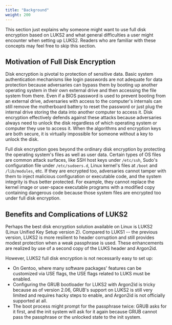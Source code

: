 ```yaml
---
title: "Background"
weight: 200
---
```


This section just explains why someone might want to use full disk encryption
based on LUKS2 and what general difficulties a user might encounter when
setting up LUKS2.  Readers who are familiar with these concepts may feel free
to skip this section.

## Motivation of Full Disk Encryption

Disk encryption is pivotal to protection of sensitive data.  Basic system
authentication mechanisms like login passwords are not adequate for data
protection because adversaries can bypass them by booting up another operating
system in their own external drive and then accessing the file system from
there.  Even if a BIOS password is used to prevent booting from an external
drive, adversaries with access to the computer's internals can still remove the
motherboard battery to reset the password or just plug the internal drive
storing the data into another computer to access it.  Disk encryption
effectively defends against these attacks because adversaries always need to
unlock the disk regardless of which operating system or computer they use to
access it.  When the algorithms and encryption keys are both secure, it is
virtually impossible for someone without a key to unlock the disk.

Full disk encryption goes beyond the ordinary disk encryption by protecting the
operating system's files as well as user data.  Certain types of OS files are
common attack surfaces, like SSH host keys under `/etc/ssh`, Sudo's
configuration file under `/etc/sudoers.d`, Linux kernel's files at `/boot` and
`/lib/modules`, etc.  If they are encrypted too, adversaries cannot tamper with
them to inject malicious configuration or executable code, and the system
integrity is thus better protected.  For example, they cannot replace the
kernel image or user-space executable programs with a modified copy containing
dangerous code because those system files are encrypted too under full disk
encryption.

## Benefits and Complications of LUKS2

Perhaps the best disk encryption solution available on Linux is LUKS2 (Linux
Unified Key Setup version 2).  Compared to LUKS1 -- the previous version, LUKS2
is more resilient to header corruption and still provides modest protection
when a weak passphrase is used.  These enhancements are realized by use of a
second copy of the LUKS header and Argon2id.

However, LUKS2 full disk encryption is not necessarily easy to set up:
- On Gentoo, where many software packages' features can be customized via USE
  flags, the USE flags related to LUKS must be enabled.
- Configuring the GRUB bootloader for LUKS2 with Argon2id is tricky because as
  of version 2.06, GRUB's support on LUKS2 is still very limited and requires
  hacky steps to enable, and Argon2id is not officially supported at all.
- The boot process might prompt for the passphrase twice: GRUB asks for it
  first, and the init system will ask for it again because GRUB cannot pass
  the passphrase or the unlocked state to the init system.
